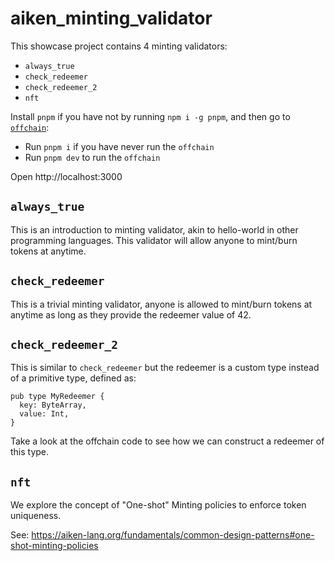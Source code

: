 # aiken_minting_validator

This showcase project contains 4 minting validators:

- `always_true`
- `check_redeemer`
- `check_redeemer_2`
- `nft`

Install `pnpm` if you have not by running `npm i -g pnpm`, and then go to [`offchain`](./offchain):

- Run `pnpm i` if you have never run the `offchain`
- Run `pnpm dev` to run the `offchain`

Open http://localhost:3000

## `always_true`

This is an introduction to minting validator, akin to hello-world in other programming languages. This validator will allow anyone to mint/burn tokens at anytime.

## `check_redeemer`

This is a trivial minting validator, anyone is allowed to mint/burn tokens at anytime as long as they provide the redeemer value of 42.

## `check_redeemer_2`

This is similar to `check_redeemer` but the redeemer is a custom type instead of a primitive type, defined as:

```gleam
pub type MyRedeemer {
  key: ByteArray,
  value: Int,
}
```

Take a look at the offchain code to see how we can construct a redeemer of this type.

## `nft`

We explore the concept of "One-shot" Minting policies to enforce token uniqueness.

See: https://aiken-lang.org/fundamentals/common-design-patterns#one-shot-minting-policies
